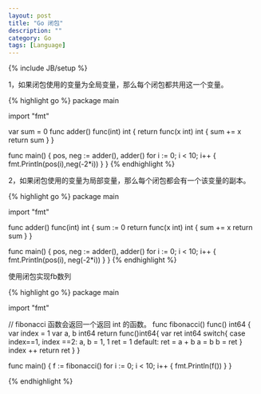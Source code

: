 ```yaml
---
layout: post
title: "Go 闭包"
description: ""
category: Go
tags: [Language]
---
```

{% include JB/setup %}

1，如果闭包使用的变量为全局变量，那么每个闭包都共用这一个变量。

{% highlight go %}
package main

import "fmt"

var sum = 0
func adder() func(int) int {
	return func(x int) int {
				sum += x
				return sum
	}
}

func main() {
	pos, neg := adder(), adder()
	for i := 0; i < 10; i++ {
		fmt.Println(pos(i),neg(-2*i))
	}
}
{% endhighlight %}


2，如果闭包使用的变量为局部变量，那么每个闭包都会有一个该变量的副本。

{% highlight go %}
package main

import "fmt"

func adder() func(int) int {
	sum := 0
	return func(x int) int {
				sum += x
				return sum
	}
}

func main() {
	pos, neg := adder(), adder()
	for i := 0; i < 10; i++ {
		fmt.Println(pos(i), neg(-2*i))
	}
}
{% endhighlight %}
 

使用闭包实现fb数列

{% highlight go %}
package main

import "fmt"

// fibonacci 函数会返回一个返回 int 的函数。
func fibonacci() func() int64 {
	var index = 1
	var a, b int64
	return func()int64{
			var ret int64
			switch{
			case index==1, index ==2:
				a, b = 1, 1
				ret = 1
			default:
				ret = a + b
				a = b
				b = ret
			}
			index ++
			return ret
	}
}

func main() {
	f := fibonacci()
	for i := 0; i < 10; i++ {
		fmt.Println(f())
	}
}

{% endhighlight %}
